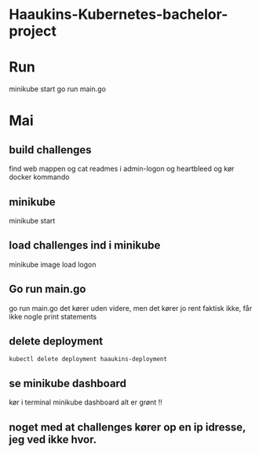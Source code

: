 # Haaukins-Kubernetes-bachelor-project


# Run 
minikube start
go run main.go


# Mai
## build challenges
find web mappen og cat readmes i admin-logon og heartbleed
og kør docker kommando

## minikube
minikube start

## load challenges ind i minikube
minikube image load logon

## Go run main.go
go run main.go 
    det kører uden videre, men det kører jo rent faktisk ikke, får ikke nogle print statements

## delete deployment

    kubectl delete deployment haaukins-deployment

## se minikube dashboard
kør i terminal
    minikube dashboard
alt er grønt !!

## noget med at challenges kører op en ip idresse, jeg ved ikke hvor. 